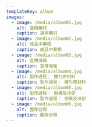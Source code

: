 ```yaml
---
templateKey: album
images:
  - image: /media/album01.jpg
    alt: 選用藥材
    caption: 選用藥材
  - image: /media/album02.jpg
    alt: 成品中藥梘
    caption: 成品中藥梘
  - image: /media/album03.jpg
    alt: 宣傳海報
    caption: 宣傳海報
  - image: /media/album04.jpg
    alt: 製作過程： 攪勻原材料
    caption: 製作過程： 攪勻原材料
  - image: /media/album05.jpg
    alt: 製作過程： 倒模及冷卻
    caption: 製作過程： 倒模及冷卻
  - image: /media/album06.jpg
    alt: 團隊合照
    caption: 團隊合照
---
```


